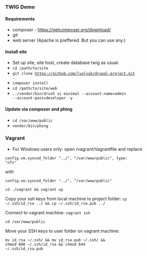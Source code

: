 ### TWIG Demo

#### Requirements
- composer - https://getcomposer.org/download/
- git
- web server (Apache is preffered. But you can use any.)

#### Install site
- Set up site, site host, create database twig as usual.
- <code>cd /path/to/site</code>
- <code>git clone https://github.com/lyalyuk/drupal-project.git .</code>
- <code>composer install</code>
- <code>cd /path/to/site/web</code>
- <code>../vendor/bin/drush si minimal --account-name=admin --account-pass=developer -y</code>

#### Update via composer and phing

- <code>cd /var/www/public</code>
- <code>vendor/bin/phing</code>

### Vagrant

* For Windows users only: open /vagrant/Vagrantfile and replace

<code>config.vm.synced_folder "../", "/var/www/public", type: "nfs"</code>

with

<code>config.vm.synced_folder "../", "/var/www/public"</code>

<code>cd ./vagrant && vagrant up</code>

Copy your ssh keys from local machine to project folder:
<code>cp ~/.ssh/id_rsa ../ && cp ~/.ssh/id_rsa.pub ../</code>

Connect to vagrant machine:
<code>vagrant ssh</code>

<code>cd /var/www/public</code>

Move your SSH keys to user folder on vagrant machine:

<code>mv id_rsa ~/.ssh/ && mv id_rsa.pub ~/.ssh/ && chmod 600 ~/.ssh/id_rsa 
&& chmod 644 ~/.ssh/id_rsa.pub</code>
